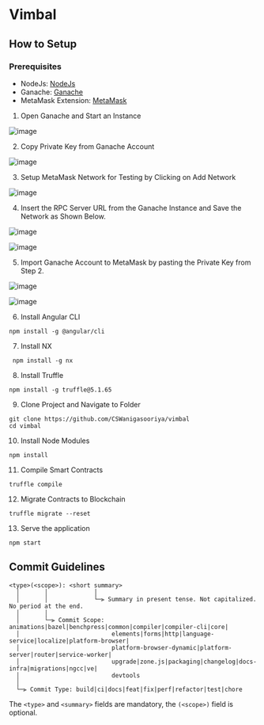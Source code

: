 # Vimbal

## How to Setup

### Prerequisites

- NodeJs: [NodeJs](https://nodejs.org/en/download/)
- Ganache: [Ganache](https://trufflesuite.com/ganache/index.html)
- MetaMask Extension: [MetaMask](https://chrome.google.com/webstore/detail/metamask/nkbihfbeogaeaoehlefnkodbefgpgknn?hl=en)

1. Open Ganache and Start an Instance

![image](https://user-images.githubusercontent.com/53285026/159238772-6c711d55-e072-4d85-a7ab-70deac50dbaf.png)

2. Copy Private Key from Ganache Account

![image](https://user-images.githubusercontent.com/53285026/160361607-2eeb1baf-2820-4678-acfd-84b35de73283.png)

3. Setup MetaMask Network for Testing by Clicking on Add Network

![image](https://user-images.githubusercontent.com/53285026/160362174-23c3026b-2ec6-4cf1-9dd6-53e55635264f.png)

4. Insert the RPC Server URL from the Ganache Instance and Save the Network as Shown Below.

![image](https://user-images.githubusercontent.com/53285026/160363036-f948e32b-a6d5-4b7b-9ff7-ebf0deaba36d.png)

![image](https://user-images.githubusercontent.com/53285026/160363341-b1be896e-b25f-45a8-a164-a1d2039a1a20.png)

5. Import Ganache Account to MetaMask by pasting the Private Key from Step 2.

![image](https://user-images.githubusercontent.com/53285026/160363990-229464f7-91a1-4d24-9694-dc8beafcb859.png)

![image](https://user-images.githubusercontent.com/53285026/160364068-06d22a0b-0866-4480-8ed3-76cf7ccbbef1.png)

6. Install Angular CLI

```
npm install -g @angular/cli
```

7. Install NX

```
 npm install -g nx
```

8. Install Truffle

```
npm install -g truffle@5.1.65
```

9. Clone Project and Navigate to Folder

```
git clone https://github.com/CSWanigasooriya/vimbal
cd vimbal
```

10. Install Node Modules

```
npm install
```

11. Compile Smart Contracts

```
truffle compile
```

12. Migrate Contracts to Blockchain

```
truffle migrate --reset
```

13. Serve the application

```
npm start
```

## Commit Guidelines

```
<type>(<scope>): <short summary>
  │       │             │
  │       │             └─⫸ Summary in present tense. Not capitalized. No period at the end.
  │       │
  │       └─⫸ Commit Scope: animations|bazel|benchpress|common|compiler|compiler-cli|core|
  │                          elements|forms|http|language-service|localize|platform-browser|
  │                          platform-browser-dynamic|platform-server|router|service-worker|
  │                          upgrade|zone.js|packaging|changelog|docs-infra|migrations|ngcc|ve|
  │                          devtools
  │
  └─⫸ Commit Type: build|ci|docs|feat|fix|perf|refactor|test|chore
```

The `<type>` and `<summary>` fields are mandatory, the `(<scope>)` field is optional.
